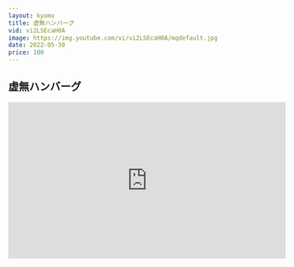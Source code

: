 ```yaml
---
layout: kyomu
title: 虚無ハンバーグ
vid: vi2LSEcaH0A
image: https://img.youtube.com/vi/vi2LSEcaH0A/mqdefault.jpg
date: 2022-05-30
price: 100
---
```


## 虚無ハンバーグ

<div class="youtube">
  <iframe width="560" height="315" src="https://www.youtube.com/embed/vi2LSEcaH0A" frameborder="0" allow="accelerometer; autoplay; encrypted-media; gyroscope; picture-in-picture" allowfullscreen></iframe>
</div>
